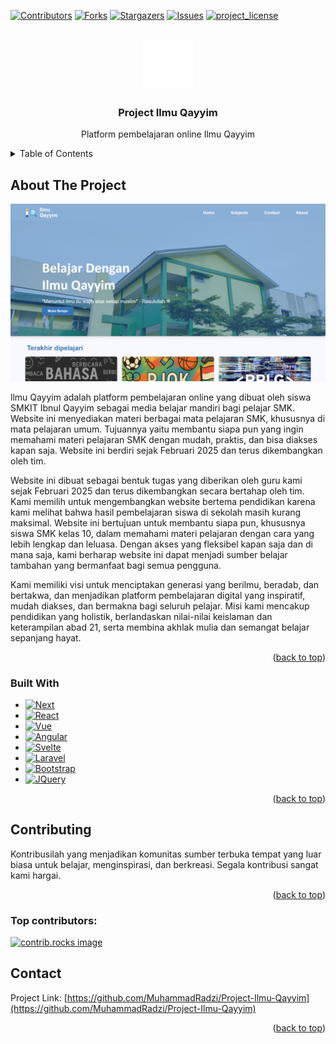 <!-- Improved compatibility of back to top link: See: https://github.com/othneildrew/Best-README-Template/pull/73 -->
<a id="readme-top"></a>
<!--
*** Thanks for checking out the Best-README-Template. If you have a suggestion
*** that would make this better, please fork the repo and create a pull request
*** or simply open an issue with the tag "enhancement".
*** Don't forget to give the project a star!
*** Thanks again! Now go create something AMAZING! :D
-->



<!-- PROJECT SHIELDS -->
<!--
*** I'm using markdown "reference style" links for readability.
*** Reference links are enclosed in brackets [ ] instead of parentheses ( ).
*** See the bottom of this document for the declaration of the reference variables
*** for contributors-url, forks-url, etc. This is an optional, concise syntax you may use.
*** https://www.markdownguide.org/basic-syntax/#reference-style-links
-->
[![Contributors][contributors-shield]][contributors-url]
[![Forks][forks-shield]][forks-url]
[![Stargazers][stars-shield]][stars-url]
[![Issues][issues-shield]][issues-url]
[![project_license][license-shield]][license-url]



<!-- PROJECT LOGO -->
<br />
<div align="center">
  <a href="https://github.com/MuhammadRadzi/Project-Ilmu-Qayyim">
    <img src="/Project-IlmuQayyim/image/ilmuqayyimlogo.png" alt="Logo" width="80" height="80">
  </a>

<h3 align="center">Project Ilmu Qayyim</h3>

  <p align="center">
    Platform pembelajaran online Ilmu Qayyim
  </p>
</div>



<!-- TABLE OF CONTENTS -->
<details>
  <summary>Table of Contents</summary>
  <ol>
    <li>
      <a href="#about-the-project">About The Project</a>
      <ul>
        <li><a href="#built-with">Built With</a></li>
      </ul>
    </li>
    <li><a href="#contributing">Contributing</a></li>
    <li><a href="#license">License</a></li>
    <li><a href="#contact">Contact</a></li>
  </ol>
</details>



<!-- ABOUT THE PROJECT -->
## About The Project

[![Product Name Screen Shot][product-screenshot]](https://example.com)

llmu Qayyim adalah platform pembelajaran online yang dibuat oleh siswa SMKIT Ibnul Qayyim sebagai media belajar mandiri bagi pelajar SMK. Website ini menyediakan materi berbagai mata pelajaran SMK, khususnya di mata pelajaran umum. Tujuannya yaitu membantu siapa pun yang ingin memahami materi pelajaran SMK dengan mudah, praktis, dan bisa diakses kapan saja. Website ini berdiri sejak Februari 2025 dan terus dikembangkan oleh tim.

Website ini dibuat sebagai bentuk tugas yang diberikan oleh guru kami sejak Februari 2025 dan terus dikembangkan secara bertahap oleh tim. Kami memilih untuk mengembangkan website bertema pendidikan karena kami melihat bahwa hasil pembelajaran siswa di sekolah masih kurang maksimal. Website ini bertujuan untuk membantu siapa pun, khususnya siswa SMK kelas 10, dalam memahami materi pelajaran dengan cara yang lebih lengkap dan leluasa. Dengan akses yang fleksibel kapan saja dan di mana saja, kami berharap website ini dapat menjadi sumber belajar tambahan yang bermanfaat bagi semua pengguna.

Kami memiliki visi untuk menciptakan generasi yang berilmu, beradab, dan bertakwa, dan menjadikan platform pembelajaran digital yang inspiratif, mudah diakses, dan bermakna bagi seluruh pelajar. Misi kami mencakup pendidikan yang holistik, berlandaskan nilai-nilai keislaman dan keterampilan abad 21, serta membina akhlak mulia dan semangat belajar sepanjang hayat.

<p align="right">(<a href="#readme-top">back to top</a>)</p>



### Built With

* [![Next][Next.js]][Next-url]
* [![React][React.js]][React-url]
* [![Vue][Vue.js]][Vue-url]
* [![Angular][Angular.io]][Angular-url]
* [![Svelte][Svelte.dev]][Svelte-url]
* [![Laravel][Laravel.com]][Laravel-url]
* [![Bootstrap][Bootstrap.com]][Bootstrap-url]
* [![JQuery][JQuery.com]][JQuery-url]

<p align="right">(<a href="#readme-top">back to top</a>)</p>



<!-- CONTRIBUTING -->
## Contributing

Kontribusilah yang menjadikan komunitas sumber terbuka tempat yang luar biasa untuk belajar, menginspirasi, dan berkreasi. Segala kontribusi sangat kami hargai.

<p align="right">(<a href="#readme-top">back to top</a>)</p>

### Top contributors:

<a href="https://github.com/MuhammadRadzi/Project-Ilmu-Qayyim/graphs/contributors">
  <img src="https://contrib.rocks/image?repo=MuhammadRadzi/Project-Ilmu-Qayyim" alt="contrib.rocks image" />
</a>



<!-- CONTACT -->
## Contact

Project Link: [https://github.com/MuhammadRadzi/Project-Ilmu-Qayyim](https://github.com/MuhammadRadzi/Project-Ilmu-Qayyim)

<p align="right">(<a href="#readme-top">back to top</a>)</p>



<!-- MARKDOWN LINKS & IMAGES -->
<!-- https://www.markdownguide.org/basic-syntax/#reference-style-links -->
[contributors-shield]: https://img.shields.io/github/contributors/MuhammadRadzi/Project-Ilmu-Qayyim.svg?style=for-the-badge
[contributors-url]: https://github.com/MuhammadRadzi/Project-Ilmu-Qayyim/graphs/contributors
[forks-shield]: https://img.shields.io/github/forks/MuhammadRadzi/Project-Ilmu-Qayyim.svg?style=for-the-badge
[forks-url]: https://github.com/MuhammadRadzi/Project-Ilmu-Qayyim/network/members
[stars-shield]: https://img.shields.io/github/stars/MuhammadRadzi/Project-Ilmu-Qayyim.svg?style=for-the-badge
[stars-url]: https://github.com/MuhammadRadzi/Project-Ilmu-Qayyim/stargazers
[issues-shield]: https://img.shields.io/github/issues/MuhammadRadzi/Project-Ilmu-Qayyim.svg?style=for-the-badge
[issues-url]: https://github.com/MuhammadRadzi/Project-Ilmu-Qayyim/issues
[license-shield]: https://img.shields.io/github/license/MuhammadRadzi/Project-Ilmu-Qayyim.svg?style=for-the-badge
[license-url]: https://github.com/MuhammadRadzi/Project-Ilmu-Qayyim/blob/master/LICENSE.txt
[product-screenshot]: /Project-IlmuQayyim/image/preview.png
[Next.js]: https://img.shields.io/badge/next.js-000000?style=for-the-badge&logo=nextdotjs&logoColor=white
[Next-url]: https://nextjs.org/
[React.js]: https://img.shields.io/badge/React-20232A?style=for-the-badge&logo=react&logoColor=61DAFB
[React-url]: https://reactjs.org/
[Vue.js]: https://img.shields.io/badge/Vue.js-35495E?style=for-the-badge&logo=vuedotjs&logoColor=4FC08D
[Vue-url]: https://vuejs.org/
[Angular.io]: https://img.shields.io/badge/Angular-DD0031?style=for-the-badge&logo=angular&logoColor=white
[Angular-url]: https://angular.io/
[Svelte.dev]: https://img.shields.io/badge/Svelte-4A4A55?style=for-the-badge&logo=svelte&logoColor=FF3E00
[Svelte-url]: https://svelte.dev/
[Laravel.com]: https://img.shields.io/badge/Laravel-FF2D20?style=for-the-badge&logo=laravel&logoColor=white
[Laravel-url]: https://laravel.com
[Bootstrap.com]: https://img.shields.io/badge/Bootstrap-563D7C?style=for-the-badge&logo=bootstrap&logoColor=white
[Bootstrap-url]: https://getbootstrap.com
[JQuery.com]: https://img.shields.io/badge/jQuery-0769AD?style=for-the-badge&logo=jquery&logoColor=white
[JQuery-url]: https://jquery.com 